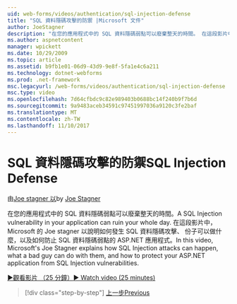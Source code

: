```yaml
---
uid: web-forms/videos/authentication/sql-injection-defense
title: "SQL 資料隱碼攻擊的防禦 |Microsoft 文件"
author: JoeStagner
description: "在您的應用程式中的 SQL 資料隱碼弱點可以廢棄整天的時間。 在這段影片中，Microsoft 的 Joe stagner 以說明如何 SQL 資料隱碼攻擊可以 happ..."
ms.author: aspnetcontent
manager: wpickett
ms.date: 10/29/2009
ms.topic: article
ms.assetid: b9fb1e01-06d9-43d9-9e8f-5fa1e4c6a211
ms.technology: dotnet-webforms
ms.prod: .net-framework
msc.legacyurl: /web-forms/videos/authentication/sql-injection-defense
msc.type: video
ms.openlocfilehash: 7d64cfbdc9c82e989403b0688bc14f240b9f7b6d
ms.sourcegitcommit: 9a9483aceb34591c97451997036a9120c3fe2baf
ms.translationtype: MT
ms.contentlocale: zh-TW
ms.lasthandoff: 11/10/2017
---
```

<a name="sql-injection-defense"></a><span data-ttu-id="4c8e3-104">SQL 資料隱碼攻擊的防禦</span><span class="sxs-lookup"><span data-stu-id="4c8e3-104">SQL Injection Defense</span></span>
====================
<span data-ttu-id="4c8e3-105">由[Joe stagner 以](https://github.com/JoeStagner)</span><span class="sxs-lookup"><span data-stu-id="4c8e3-105">by [Joe Stagner](https://github.com/JoeStagner)</span></span>

<span data-ttu-id="4c8e3-106">在您的應用程式中的 SQL 資料隱碼弱點可以廢棄整天的時間。</span><span class="sxs-lookup"><span data-stu-id="4c8e3-106">A SQL Injection vulnerability in your application can ruin your whole day.</span></span> <span data-ttu-id="4c8e3-107">在這段影片中，Microsoft 的 Joe stagner 以說明如何發生 SQL 資料隱碼攻擊、 份子可以做什麼，以及如何防止 SQL 資料隱碼弱點的 ASP.NET 應用程式。</span><span class="sxs-lookup"><span data-stu-id="4c8e3-107">In this video, Microsoft's Joe Stagner explains how SQL Injection attacks can happen, what a bad guy can do with them, and how to protect your ASP.NET application from SQL Injection vulnerabilities.</span></span>

[<span data-ttu-id="4c8e3-108">&#9654;觀看影片 （25 分鐘）</span><span class="sxs-lookup"><span data-stu-id="4c8e3-108">&#9654; Watch video (25 minutes)</span></span>](https://channel9.msdn.com/Blogs/ASP-NET-Site-Videos/sql-injection-defense)

>[!div class="step-by-step"]
[<span data-ttu-id="4c8e3-109">上一步</span><span class="sxs-lookup"><span data-stu-id="4c8e3-109">Previous</span></span>](creating-inactive-users.md)
